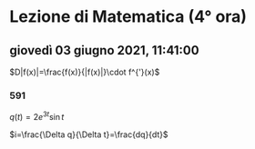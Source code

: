 


# Lezione di Matematica (4° ora)

## giovedì 03 giugno 2021, 11:41:00
$D|f(x)|=\frac{f(x)}{|f(x)|}\cdot f^{'}(x)$

### 591

$q(t)=2e^{3t}\sin t$

$i=\frac{\Delta q}{\Delta t}=\frac{dq}{dt}$



<!--stackedit_data:
eyJoaXN0b3J5IjpbLTE3NDQ0NTA0OTksNDk5NjU3NjE4LC0xMD
MwOTI0OTEyXX0=
-->